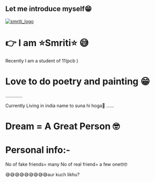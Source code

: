 ## Let me introduce myself😁

[![smriti_logo](https://telegra.ph/file/4c41ee23f57b357769270.jpg)](https://t.me/Be_youself_1)




# 👉 I am ⭐Smriti⭐ 😅

Recently I am  a student of 11(pcb )
 



# Love to do poetry and painting 😁
.............


Currently Living in india name to suna hi hoga🤩
......

# Dream = A Great Person 🤓


# Personal info:-
No of fake friends= many
No of real friend= a few one🤓🤓



😅😅😅😅😅😅😅😅😅aur kuch likhu?
